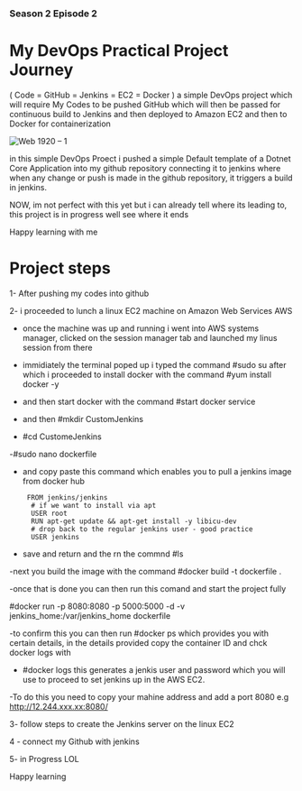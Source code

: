 ### Season 2 Episode 2 

# My DevOps Practical Project Journey
( Code = GitHub = Jenkins = EC2 = Docker ) a simple DevOps project which will require My Codes to be pushed GitHub which will then be passed for continuous build to Jenkins and then deployed to Amazon EC2 and then to Docker for containerization

![Web 1920 – 1](https://user-images.githubusercontent.com/56154525/200328243-b2e9e5df-0655-43fd-a8bb-7b90ce919fb1.png)


in this simple DevOps Proect i pushed a simple Default template of a Dotnet Core Application into my github repository connecting it to jenkins where when any change or push is made in the github repository, it triggers a build in jenkins. 

NOW, im not perfect with this yet but i can already tell where its leading to, this project is in progress well see where it ends

Happy learning with me


# Project steps
1- After pushing my codes into github

2- i proceeded to lunch a linux EC2 machine on Amazon Web Services AWS

- once the machine was up and running i went into AWS systems manager, clicked on the session manager tab and launched my linus session from there

- immidiately the terminal poped up i typed the command #sudo su after which i proceeded to install docker with the command #yum install docker -y 

- and then start docker with the command #start docker service

- and then #mkdir CustomJenkins

- #cd CustomeJenkins

-#sudo nano dockerfile

- and copy paste this command which enables you to pull a jenkins image from docker hub
       
       FROM jenkins/jenkins
        # if we want to install via apt
        USER root
        RUN apt-get update && apt-get install -y libicu-dev
        # drop back to the regular jenkins user - good practice
        USER jenkins
        
- save and return and the rn the commnd #ls 

-next you build the image with the command #docker build -t dockerfile .

-once that is done you can then run this comand and start the project fully

#docker run -p 8080:8080 -p 5000:5000 -d -v jenkins_home:/var/jenkins_home dockerfile

-to confirm this you can then run #docker ps which provides you with certain details, in the details provided copy the container ID and chck docker logs with 

- #docker logs <id>
this generates a jenkis user and password which you will use to proceed to set jenkins up in the AWS EC2.

 -To do this you need to copy your mahine address and add a port 8080 e.g http://12.244.xxx.xx:8080/

3- follow steps to create the Jenkins server on the linux EC2

4 - connect my Github with jenkins

5- in Progress LOL


Happy learning 
